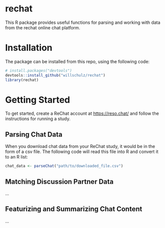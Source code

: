 # rechat
This R package provides useful functions for parsing and working with data from the rechat online chat platform.

# Installation
The package can be installed from this repo, using the following code:

``` r
# install.packages("devtools")
devtools::install_github("willschulz/rechat")
library(rechat)
```

# Getting Started
To get started, create a ReChat account at https://reso.chat/ and follow the instructions for running a study.

## Parsing Chat Data
When you download chat data from your ReChat study, it would be in the form of a csv file.  The following code will read this file into R and convert it to an R list:

``` r
chat_data <- parseChat("path/to/downloaded_file.csv")
```

## Matching Discussion Partner Data
...

## Featurizing and Summarizing Chat Content
...
